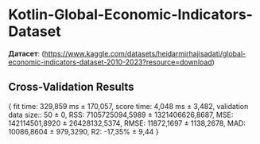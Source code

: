 # Kotlin-Global-Economic-Indicators-Dataset

**Датасет**: (https://www.kaggle.com/datasets/heidarmirhajisadati/global-economic-indicators-dataset-2010-2023?resource=download)  

## Cross-Validation Results

{
  fit time: 329,859 ms ± 170,057,
  score time: 4,048 ms ± 3,482,
  validation data size:: 50 ± 0,
  RSS: 7105725094,5989 ± 1321406626,8687,
  MSE: 142114501,8920 ± 26428132,5374,
  RMSE: 11872,1697 ± 1138,2678,
  MAD: 10086,8604 ± 979,3290,
  R2: -17,35% ± 9,44
}